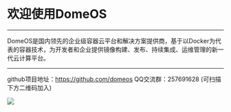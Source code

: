 # 欢迎使用DomeOS


---

DomeOS是国内领先的企业级容器云平台和解决方案提供商，基于以Docker为代表的容器技术，为开发者和企业提供镜像构建、发布、持续集成、运维管理的新一代云计算平台。



---

github项目地址：https://github.com/domeos
QQ交流群：257691628 (可扫描下方二维码加入)

![](https://domeos-gitbook.bjcnc.scs.sohucs.com/qrcode.jpg)

